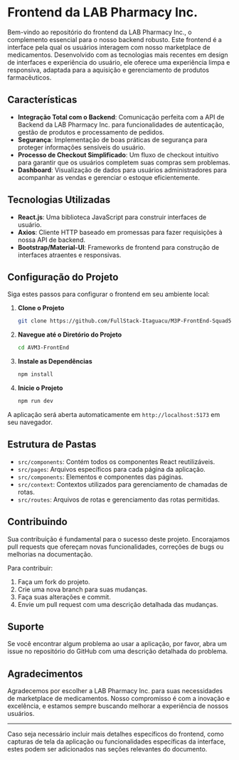 
# Frontend da LAB Pharmacy Inc.

Bem-vindo ao repositório do frontend da LAB Pharmacy Inc., o complemento essencial para o nosso backend robusto. Este frontend é a interface pela qual os usuários interagem com nosso marketplace de medicamentos. Desenvolvido com as tecnologias mais recentes em design de interfaces e experiência do usuário, ele oferece uma experiência limpa e responsiva, adaptada para a aquisição e gerenciamento de produtos farmacêuticos.

## Características

- **Integração Total com o Backend**: Comunicação perfeita com a API de Backend da LAB Pharmacy Inc. para funcionalidades de autenticação, gestão de produtos e processamento de pedidos.
- **Segurança**: Implementação de boas práticas de segurança para proteger informações sensíveis do usuário.
- **Processo de Checkout Simplificado**: Um fluxo de checkout intuitivo para garantir que os usuários completem suas compras sem problemas.
- **Dashboard**: Visualização de dados para usuários administradores para acompanhar as vendas e gerenciar o estoque eficientemente.

## Tecnologias Utilizadas

- **React.js**: Uma biblioteca JavaScript para construir interfaces de usuário.
- **Axios**: Cliente HTTP baseado em promessas para fazer requisições à nossa API de backend.
- **Bootstrap/Material-UI**: Frameworks de frontend para construção de interfaces atraentes e responsivas.

## Configuração do Projeto

Siga estes passos para configurar o frontend em seu ambiente local:

1. **Clone o Projeto**

   ```bash
   git clone https://github.com/FullStack-Itaguacu/M3P-FrontEnd-Squad5
   ```

2. **Navegue até o Diretório do Projeto**
   ```bash
   cd AVM3-FrontEnd
   ```
3. **Instale as Dependências**
   ```bash
   npm install
   ```
4. **Inicie o Projeto**
   ```bash
   npm run dev
   ```
A aplicação será aberta automaticamente em `http://localhost:5173` em seu navegador.

## Estrutura de Pastas

- `src/components`: Contém todos os componentes React reutilizáveis.
- `src/pages`: Arquivos específicos para cada página da aplicação.
- `src/components`: Elementos e componentes das páginas.
- `src/context`: Contextos utilizados para gerenciamento de chamadas de rotas.
- `src/routes`: Arquivos de rotas e gerenciamento das rotas permitidas.

## Contribuindo

Sua contribuição é fundamental para o sucesso deste projeto. Encorajamos pull requests que ofereçam novas funcionalidades, correções de bugs ou melhorias na documentação.

Para contribuir:

1. Faça um fork do projeto.
2. Crie uma nova branch para suas mudanças.
3. Faça suas alterações e commit.
4. Envie um pull request com uma descrição detalhada das mudanças.

## Suporte

Se você encontrar algum problema ao usar a aplicação, por favor, abra um issue no repositório do GitHub com uma descrição detalhada do problema.

## Agradecimentos

Agradecemos por escolher a LAB Pharmacy Inc. para suas necessidades de marketplace de medicamentos. Nosso compromisso é com a inovação e excelência, e estamos sempre buscando melhorar a experiência de nossos usuários.

---

Caso seja necessário incluir mais detalhes específicos do frontend, como capturas de tela da aplicação ou funcionalidades específicas da interface, estes podem ser adicionados nas seções relevantes do documento.

